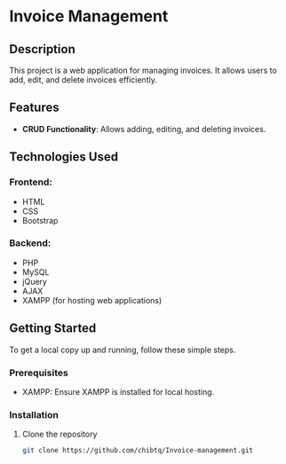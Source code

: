 # Invoice Management

## Description
This project is a web application for managing invoices. It allows users to add, edit, and delete invoices efficiently.

## Features
- **CRUD Functionality**: Allows adding, editing, and deleting invoices.

## Technologies Used
### Frontend:
- HTML
- CSS
- Bootstrap

### Backend:
- PHP
- MySQL
- jQuery
- AJAX
- XAMPP (for hosting web applications)

## Getting Started
To get a local copy up and running, follow these simple steps.

### Prerequisites
- XAMPP: Ensure XAMPP is installed for local hosting.

### Installation
1. Clone the repository
   ```sh
   git clone https://github.com/chibtq/Invoice-management.git
